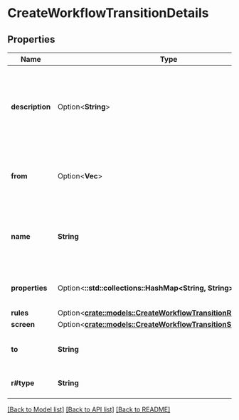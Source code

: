 # CreateWorkflowTransitionDetails

## Properties

Name | Type | Description | Notes
------------ | ------------- | ------------- | -------------
**description** | Option<**String**> | The description of the transition. The maximum length is 1000 characters. | [optional]
**from** | Option<**Vec<String>**> | The statuses the transition can start from. | [optional]
**name** | **String** | The name of the transition. The maximum length is 60 characters. | 
**properties** | Option<**::std::collections::HashMap<String, String>**> | The properties of the transition. | [optional]
**rules** | Option<[**crate::models::CreateWorkflowTransitionRulesDetails**](CreateWorkflowTransitionRulesDetails.md)> |  | [optional]
**screen** | Option<[**crate::models::CreateWorkflowTransitionScreenDetails**](CreateWorkflowTransitionScreenDetails.md)> |  | [optional]
**to** | **String** | The status the transition goes to. | 
**r#type** | **String** | The type of the transition. | 

[[Back to Model list]](../README.md#documentation-for-models) [[Back to API list]](../README.md#documentation-for-api-endpoints) [[Back to README]](../README.md)


